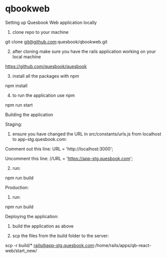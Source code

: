 # qbookweb

Setting up Quesbook Web application locally

1) clone repo to your machine

git clone git@github.com:quesbook/qbookweb.git

2) after cloning make sure you have the rails application working on your local machine

https://github.com/quesbook/quesbook

3) install all the packages with npm

npm install

4) to run the application use npm

npm run start


Building the application

Staging:
1) ensure you have changed the URL in src/constants/urls.js from localhost to app-stg.quesbook.com:

Comment out this line:
URL = 'http://localhost:3000';

Uncomment this line:
//URL = 'https://app-stg.quesbook.com';

2) run:

npm run build

Production:

1) run:

npm run build


Deploying the application:

1) build the application as above

2) scp the files from the build folder to the server:

scp -r build/* rails@app-stg.quesbook.com:/home/rails/apps/qb-react-web/start_new/

